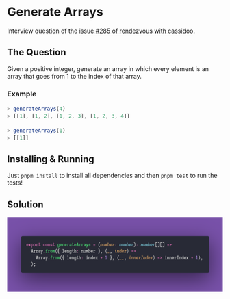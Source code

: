 # Generate Arrays

Interview question of the [issue #285 of rendezvous with cassidoo](https://buttondown.email/cassidoo/archive/if-you-want-to-feel-good-you-have-to-go-out-and/).

## The Question

Given a positive integer, generate an array in which every element is an array that goes from 1
to the index of that array.

### Example

```js
> generateArrays(4)
> [[1], [1, 2], [1, 2, 3], [1, 2, 3, 4]]

> generateArrays(1)
> [[1]]
```

## Installing & Running

Just `pnpm install` to install all dependencies and then `pnpm test` to run the tests!

## Solution

![Code Polaroid](./code-screenshot.png)
